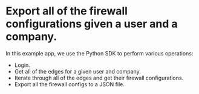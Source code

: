 # Export all of the firewall configurations given a user and a company.
In this example app, we use the Python SDK to perform various operations:
* Login.
* Get all of the edges for a given user and company.
* Iterate through all of the edges and get their firewall configurations.
* Export all the firewall configs to a JSON file.
